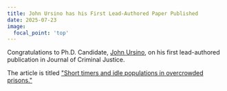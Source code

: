 ```yaml
---
title: John Ursino has his First Lead-Authored Paper Published
date: 2025-07-23
image:
  focal_point: 'top'
---
```


Congratulations to Ph.D. Candidate, [John Ursino](https://arcorrectionslab.org/author/john-ursino/), on his first lead-authored publication in Journal of Criminal Justice.

<!--more-->

The article is titled ["Short timers and idle populations in overcrowded prisons."](https://arcorrectionslab.org/publication/ursino_et_al_2025/)
